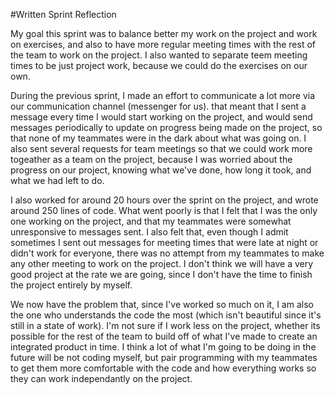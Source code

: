#Written Sprint Reflection

My goal this sprint was to balance better my work on the project and work on exercises, and also to have more regular meeting times with the rest of the team to work on the project. I also wanted to separate teem meeting times to be just project work, because we could do the exercises on our own. 

During the previous sprint, I made an effort to communicate a lot more via our communication channel (messenger for us). that meant that I sent a message every time I would start working on the project, and would send messages periodically to update on progress being made on the project, so that none of my teammates were in the dark about what was going on. I also sent several requests for team meetings so that we could work more togeather as a team on the project, because I was worried about the progress on our project, knowing what we've done, how long it took, and what we had left to do. 

I also worked for around 20 hours over the sprint on the project, and wrote around 250 lines of code. What went poorly is that I felt that I was the only one working on the project, and that my teammates were somewhat unresponsive to messages sent. I also felt that, even though I admit sometimes I sent out messages for meeting times that were late at night or didn't work for everyone, there was no attempt from my teammates to make any other meeting to work on the project. I don't think we will have a very good project at the rate we are going, since I don't have the time to finish the project entirely by myself.

We now have the problem that, since I've worked so much on it, I am also the one who understands the code the most (which isn't beautiful since it's still in a state of work). I'm not sure if I work less on the project, whether its possible for the rest of the team to build off of what I've made to create an integrated product in time. I think a lot of what I'm going to be doing in the future will be not coding myself, but pair programming with my teammates to get them more comfortable with the code and how everything works so they can work independantly on the project.

